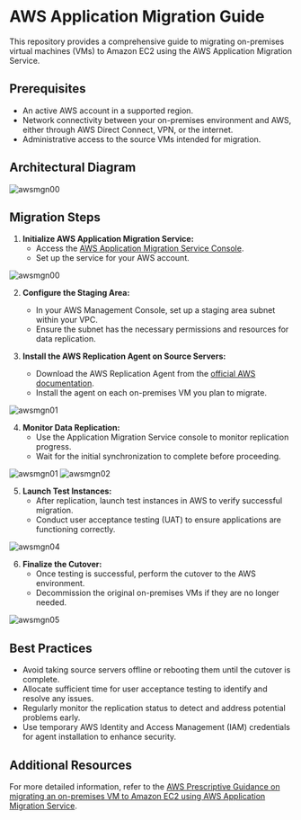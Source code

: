 # AWS Application Migration Guide

This repository provides a comprehensive guide to migrating on-premises virtual machines (VMs) to Amazon EC2 using the AWS Application Migration Service.

## Prerequisites

- An active AWS account in a supported region.
- Network connectivity between your on-premises environment and AWS, either through AWS Direct Connect, VPN, or the internet.
- Administrative access to the source VMs intended for migration.

## Architectural Diagram

![awsmgn00](images/awsmgndia.png)


## Migration Steps

1. **Initialize AWS Application Migration Service:**
   - Access the [AWS Application Migration Service Console](https://console.aws.amazon.com/mgn).
   - Set up the service for your AWS account.


![awsmgn00](images/awsmgn0.png)


2. **Configure the Staging Area:**
   - In your AWS Management Console, set up a staging area subnet within your VPC.
   - Ensure the subnet has the necessary permissions and resources for data replication.

3. **Install the AWS Replication Agent on Source Servers:**
   - Download the AWS Replication Agent from the [official AWS documentation](https://docs.aws.amazon.com/mgn/latest/ug/install-agent.html).
   - Install the agent on each on-premises VM you plan to migrate.


![awsmgn01](images/vm01.png)


4. **Monitor Data Replication:**
   - Use the Application Migration Service console to monitor replication progress.
   - Wait for the initial synchronization to complete before proceeding.

![awsmgn01](images/awsmgn-01.png)
![awsmgn02](images/awsmgn-02.png)

5. **Launch Test Instances:**
   - After replication, launch test instances in AWS to verify successful migration.
   - Conduct user acceptance testing (UAT) to ensure applications are functioning correctly.

![awsmgn04](images/awsmgn-04.png)


6. **Finalize the Cutover:**
   - Once testing is successful, perform the cutover to the AWS environment.
   - Decommission the original on-premises VMs if they are no longer needed.

![awsmgn05](images/awsmgn-05.png)


## Best Practices

- Avoid taking source servers offline or rebooting them until the cutover is complete.
- Allocate sufficient time for user acceptance testing to identify and resolve any issues.
- Regularly monitor the replication status to detect and address potential problems early.
- Use temporary AWS Identity and Access Management (IAM) credentials for agent installation to enhance security.

## Additional Resources

For more detailed information, refer to the [AWS Prescriptive Guidance on migrating an on-premises VM to Amazon EC2 using AWS Application Migration Service](https://docs.aws.amazon.com/prescriptive-guidance/latest/patterns/migrate-an-on-premises-vm-to-amazon-ec2-by-using-aws-application-migration-service.html).

